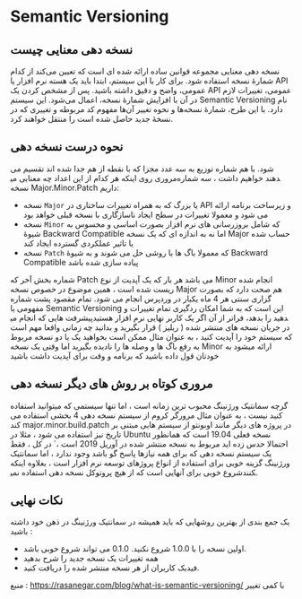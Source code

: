 # Semantic Versioning


## نسخه دهی معنایی چیست

نسخه دهی معنایی  مجموعه قوانین ساده‌ ارائه‌ شده ای است که تعیین می‌کند از کدام شماره‌ٔ نسخه استفاده شود.  برای کار با این سیستم، ابتدا باید یک هسته نرم افزار یا API عمومی، واضح و دقیق داشته باشید. پس از مشخص کردن یک API عمومی، تغییرات لازم در آن با افزایش شمارهٔ نسخه، اعمال می‌شود. 
این سیستم Semantic Versioning نام دارد. با این طرح، شمارهٔ نسخه‌ها و نحوه تغییر آن‌ها مفهوم کد مربوطه و تغییری که در نسخهٔ جدید حاصل‌ شده است را منتقل خواهند کرد.


## نحوه درست نسخه دهی 

 شماره توزیع به سه عدد مجزا که با نقطه از هم جدا شده اند تقسیم می ‎شود.  با هم مروری روی اینکه هر کدام از این اعداد چه معنایی می‎دهند خواهیم داشت ، سه شماره نسخه Major.Minor.Patch داریم:
 

- نسخه `Major` یا بزرگ که به همراه تغییرات ساختاری در API و زیرساخت برنامه ارائه می شود و معمولا تغییرات در سطح ایجاد ناسازگاری با نسخه قبلی خواهد بود
- نسخه `Minor` که شامل بروزرسانی های نرم افزار بصورت اساسی و محسوس به شیوهٔ Backward Compatible اما نه به اندازه ای که یک نسخه Major حساب شده یا تاثیر عملکردی گسترده ایجاد کند
- نسخه `Patch` که معمولا باگ ها با روشی حل می شوند و به شیوهٔ Backward Compatible پیاده سازی شده باشد

شماره بخش آخر که Patch می باشد هر بار که یک آپدیت از نوع Minor انجام شده ریست شده است ، همین موضوع در خصوص نسخه Major هم صحت دارد که بصورت سنتی هر 4 ماه یکبار در وردپرس انجام می شود.
تمام مقصود پشت شماره‎ گزاری مفهومی یا Semantic Versioning این است که به شما امکان ردگیری تمام تغییرات و پیشرفت هایی که انجام  می‎دهید را بدهد، فراتر از آن اگر یک کاربر نهایی نرم افزار هستید در جریان نسخه های منتشر شده ( ریلیز ) قرار بگیرید و بدانید چه زمانی واقعا مهم است که سیستم خود را آپدیت کنید ، به عنوان مثال ممکن است بخواهید یک یا دو نسخه مربوط به رفع باگ ها و وصله ها را نادیده بگیرید اما وقتی یک نسخه Minor ارائه میشود به خودتان قول داده باشید که برنامه و وقت برای  آپدیت داشت باشید 


## مروری کوتاه بر روش های دیگر نسخه دهی

گرچه سمانتیک ورژنینگ محبوب ترین زمانه است ، اما تنها سیستمی که میتوانید استفاده کنید نیست ، به عنوان مثال مرورگر کروم از سیستم نسخه دهی 4 بخشی استفاده می کند major.minor.build.patch
در پروژه های دیگر مانند اوبونتو از سیستم هایی مبتنی بر تاریخ نیز استفاده می شود ، مثلا در Ubuntu نسخه فعلی 19.04 است که همانطور احتمالا حدس زده اید مربوط به نسخه منتشر شده در آوریل 2019 است ،`
در کل ، فقط یک سیستم نسخه دهی که برای همه نیازها پاسخ گو باشد وجود ندارد ، اما سمانتیک ورژنینگ گزینه خوبی برای استفاده از انواع پروژهای توسعه نرم افزار است ، بعلاوه اینکه شروع خوبی برای آنهایی است که از هیچ پروتوکل نسخه دهی استفاده نمی‎کنند.

## نکات نهایی

یک جمع بندی از بهترین روشهایی که باید همیشه در سمانتیک ورژنینگ در ذهن خود داشته باشید :

- اولین نسخه را با 1.0.0 شروع نکنید. 0.1.0 می تواند شروع خوبی باشد.
- همه تغییرات یک نسخه جدید را شرح بدهید
- فیدبک کاربران از هر نسخه منتشر شده را دریافت کنید.


منبع : https://rasanegar.com/blog/what-is-semantic-versioning/ با کمی تغییر
